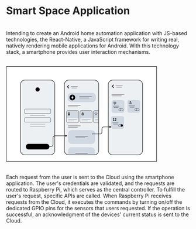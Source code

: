 # Smart Space Application
<br>
 Intending to create an Android home automation application with JS-based technologies, the React-Native, a JavaScript framework for writing real, natively rendering mobile applications for Android. With this technology stack, a smartphone provides user interaction mechanisms.
 <br><br>
 
![image](https://github.com/leanmyself/Smart-Space-Application/blob/main/Wireframe.png)

<br>
Each request from the user is sent to the Cloud using the smartphone application. The user's credentials are validated, and the requests are routed to Raspberry Pi, which serves as the central controller. To fulfill the user's request, specific APIs are called. When Raspberry Pi receives requests from the Cloud, it executes the commands by turning on/off the dedicated GPIO pins for the sensors that users requested. If the operation is successful, an acknowledgment of the devices' current status is sent to the Cloud.
